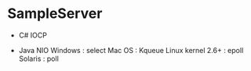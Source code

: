 # SampleServer

- C# 
  IOCP

- Java NIO
  Windows : select
  Mac OS : Kqueue
  Linux kernel 2.6+ : epoll
  Solaris : poll
  
 
